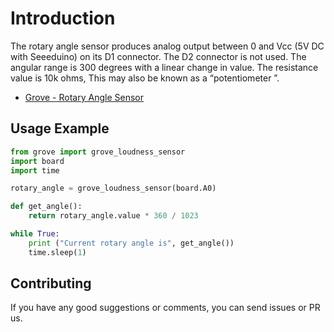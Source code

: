# Introduction
The rotary angle sensor produces analog output between 0 and Vcc (5V DC with Seeeduino) on its D1 connector. The D2 connector is not used. The angular range is 300 degrees with a linear change in value. The resistance value is 10k ohms, This may also be known as a “potentiometer ”.

- [Grove - Rotary Angle Sensor](https://www.seeedstudio.com/Grove-Rotary-Angle-Sensor-p-770.html)

## Usage Example

```python
from grove import grove_loudness_sensor
import board
import time

rotary_angle = grove_loudness_sensor(board.A0)

def get_angle():
    return rotary_angle.value * 360 / 1023

while True:
    print ("Current rotary angle is", get_angle())
    time.sleep(1)
```
## Contributing

If you have any good suggestions or comments, you can send issues or PR us.
